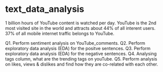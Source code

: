# text_data_analysis

1 billion hours of YouTube content is watched per day.
YouTube is the 2nd most visited site in the world and attracts about 44% of all interent users.
37% of all mobile internet traffic belongs to YouTube.

Q1. Perform sentiment analysis on YouTube_comments.
Q2. Perform exploratory data analysis (EDA)  for the positve sentences.
Q3. Perform exploratory data analysis (EDA)  for the negative sentences.
Q4. Analysing tags column, what are the trending tags on youTube.
Q5. Perform analysis on likes, views & dislikes and find how they are co-related with each other.
